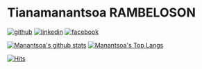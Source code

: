 
 Tianamanantsoa RAMBELOSON 
===========================


[![github](https://cloud.githubusercontent.com/assets/17016297/18839843/0e06a67a-83d2-11e6-993a-b35a182500e0.png)][1]
[![linkedin](https://cloud.githubusercontent.com/assets/17016297/18839848/0fc7e74e-83d2-11e6-8c6a-277fc9d6e067.png)][2]
[![facebook](https://cloud.githubusercontent.com/assets/17016297/18839836/0a06deb4-83d2-11e6-8078-1d0974af0f63.png)][3]


[1]: https://github.com/rmanantsoa
[2]: https://www.linkedin.com/in/tianamanantsoa-rambeloson/
[3]: https://www.facebook.com/manantsooa

<!--
Public profile 2021 , 
===========

<a href="https://www.qwiklabs.com/public_profiles/ac2081bd-b9ac-4f34-9404-35df389281c0"> <img src="https://i.pinimg.com/originals/74/41/81/744181e579b7a1b5e8b9186a13750e04.png" width="50" height="50"></a>
<hr/> 
<a href="https://www.hackerrank.com/manantsoa"> <img src="https://upload.wikimedia.org/wikipedia/commons/6/65/HackerRank_logo.png" width="55" height="56"></a> 
<hr/> 
<a href="https://rtianamanantsoa.medium.com"> <img src="http://logok.org/wp-content/uploads/2020/10/Medium-logo-2020-640x480.png" width="60" height="60"></a> 
<hr/> 
-->

[![Manantsoa's github stats](https://github-readme-stats.vercel.app/api?username=rmanantsoa&show_icons=true&theme=dark)](https://github.com/rmanantsoa)
[![Manantsoa's Top Langs](https://github-readme-stats.vercel.app/api/top-langs/?username=rmanantsoa&show_icons=true&layout=compact&hide=css,html)](https://github.com/rmanantsoa) 


[![Hits](https://hits.seeyoufarm.com/api/count/incr/badge.svg?url=https%3A%2F%2Fgithub.com%2Fgjbae1212%2Fhit-counter)](https://hits.seeyoufarm.com)                    
